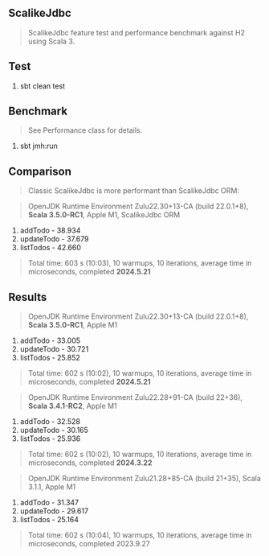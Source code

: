ScalikeJdbc
-----------
>ScalikeJdbc feature test and performance benchmark against H2 using Scala 3.

Test
----
1. sbt clean test

Benchmark
---------
>See Performance class for details.
1. sbt jmh:run

Comparison
----------
>Classic ScalikeJdbc is more performant than ScalikeJdbc ORM:

>OpenJDK Runtime Environment Zulu22.30+13-CA (build 22.0.1+8), **Scala 3.5.0-RC1**, Apple M1, ScalikeJdbc ORM
1. addTodo - 38.934
2. updateTodo - 37.679
3. listTodos - 42.660
>Total time: 603 s (10:03), 10 warmups, 10 iterations, average time in microseconds, completed **2024.5.21**

Results
-------
>OpenJDK Runtime Environment Zulu22.30+13-CA (build 22.0.1+8), **Scala 3.5.0-RC1**, Apple M1
1. addTodo - 33.005
2. updateTodo - 30.721
3. listTodos - 25.852
>Total time: 602 s (10:02), 10 warmups, 10 iterations, average time in microseconds, completed **2024.5.21**

>OpenJDK Runtime Environment Zulu22.28+91-CA (build 22+36), **Scala 3.4.1-RC2**, Apple M1
1. addTodo - 32.528
2. updateTodo - 30.165
3. listTodos - 25.936
>Total time: 602 s (10:02), 10 warmups, 10 iterations, average time in microseconds, completed **2024.3.22**

>OpenJDK Runtime Environment Zulu21.28+85-CA (build 21+35), Scala 3.1.1, Apple M1
1. addTodo - 31.347
2. updateTodo - 29.617
3. listTodos - 25.164
>Total time: 602 s (10:04), 10 warmups, 10 iterations, average time in microseconds, completed 2023.9.27